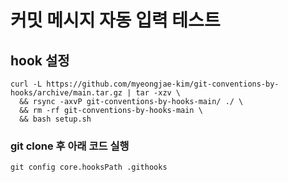 # 커밋 메시지 자동 입력 테스트

## hook 설정

```
curl -L https://github.com/myeongjae-kim/git-conventions-by-hooks/archive/main.tar.gz | tar -xzv \
  && rsync -axvP git-conventions-by-hooks-main/ ./ \
  && rm -rf git-conventions-by-hooks-main \
  && bash setup.sh
```

### git clone 후 아래 코드 실행

```
git config core.hooksPath .githooks
```

